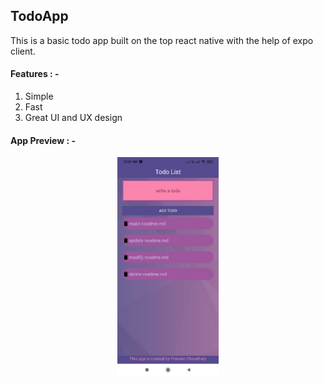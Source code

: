 ## TodoApp

This is a basic todo app built on the top react native with the help of expo client. 

#### Features : -
1. Simple
2. Fast
3. Great UI and UX design

#### App Preview : -
<p align="center"><img src="assets/ss.jpeg" alt="image preview" height="350" style={text-align:center;}></p>